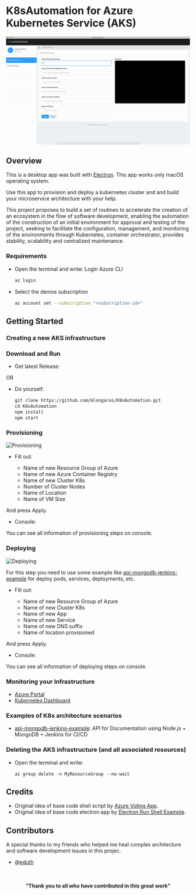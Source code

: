 # K8sAutomation for Azure Kubernetes Service (AKS)

<p style="text-align:center;"><img src="screenshots/k8sautomation.gif" alt="Logo"></p>

## Overview

This is a desktop app was built with [Electron](http://electronjs.org). This app works only macOS operating system.

Use this app to provision and deploy a kubernetes cluster and and build your microservice architecture with your help.

This project proposes to build a set of routines to accelerate the creation of an ecosystem in the flow of software development, enabling the automation of the construction of an initial environment for approval and testing of the project, seeking to facilitate the configuration, management, and monitoring of the environments through Kubernetes, container orchestrator, provides stability, scalability and centralized maintenance.

### Requirements

* Open the terminal and write:
Login Azure CLI

   ```sh
   az login
   ```

* Select the demos subscription

   ```sh
   az account set --subscription "<subscription-id>"
   ```

## Getting Started

### Creating a new AKS infrastructure

### Download and Run

* Get latest Release: 

OR

* Do yourself: 

   ```Github
   git clone https://github.com/mlongarai/K8sAutomation.git
   cd K8sAutomation
   npm install
   npm start
   ```

### Provisioning

![Provisioning](https://i.imgur.com/6pwdNCD.png)

* Fill out:

   * Name of new Resource Group of Azure
   * Name of new Azure Container Registry
   * Name of new Cluster K8s
   * Number of Cluster Nodes
   * Name of Location
   * Name of VM Size 

And press Apply.

* Console:

You can see all information of provisioning steps on console.

### Deploying

![Deploying](https://i.imgur.com/cpqtyI8.png)

For this step you need to use some example like [api-mongodb-jenkins-example](https://github.com/mlongarai/) for deploy pods, services, deployments, etc.

* Fill out:

   * Name of new Resource Group of Azure
   * Name of new Cluster K8s
   * Name of new App
   * Name of new Service
   * Name of new DNS suffix
   * Name of location provisioned

And press Apply.

* Console:

You can see all information of deploying steps on console.

### Monitoring your Infrastructure

* [Azure Portal](http://portal.azure.com/)
* [Kubernetes Dashboard](https://github.com/kubernetes/dashboard)

### Examples of K8s architecture scenarios

* [api-mongodb-jenkins-example](https://github.com/mlongarai/): API for Documentation using Node.js + MongoDB + Jenkins for CI/CD


### Deleting the AKS infrastructure (and all associated resources)

* Open the terminal and write:
   ```vim
   az group delete -n MyResourceGroup --no-wait
   ```

## Credits

* Original idea of base code shell script by [Azure Voting App](https://github.com/Azure-Samples/azure-voting-app-redis).
* Original idea of base code electron app by [Electron Run Shell Example](https://github.com/martinjackson/electron-run-shell-example).

## Contributors

A special thanks to my friends who helped me heal complex architecture and software development issues in this projec.

* @[eduth](https://github.com/eduth)


<p align="center">
  <br>
  <br>
  <b>“Thank you to all who have contributed in this great work”</b><br>
  <br><br>
</p>